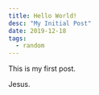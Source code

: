 ```yaml
---
title: Hello World!
desc: "My Initial Post"
date: 2019-12-18
tags:
  - random
---
```


This is my first post.

Jesus.
